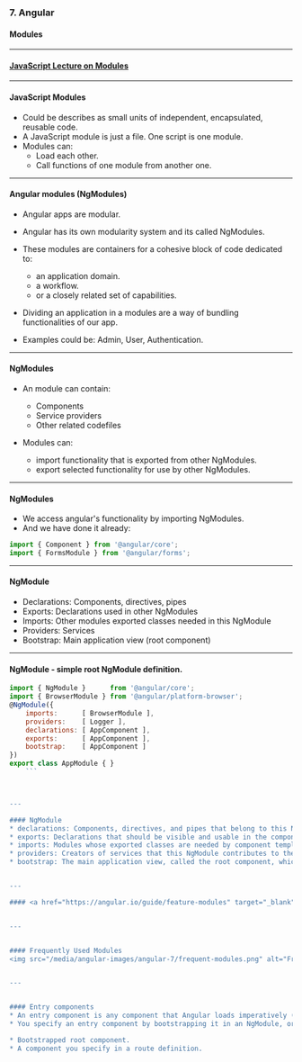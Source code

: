 ### 7. Angular
#### Modules


---

#### <a href="/public/lectures/javascript/javascript-22-prototypesModules.html" target="_blank">JavaScript Lecture on Modules</a>


---


#### JavaScript Modules

* Could be describes as small units of independent, encapsulated, reusable code.
* A JavaScript module is just a file. One script is one module.
* Modules can:
  * Load each other.
  * Call functions of one module from another one.


---

#### Angular modules (NgModules)

* Angular apps are modular.
* Angular has its own modularity system and its called NgModules.
* These modules are containers for a cohesive block of code dedicated to:
  * an application domain.
  * a workflow.
  * or a closely related set of capabilities.
	
* Dividing an application in a modules are a way of bundling functionalities of our app.
* Examples could be: Admin, User, Authentication.


---

#### NgModules

* An module can contain:
  * Components
  * Service providers
  * Other related codefiles
	
* Modules can:
  * import functionality that is exported from other NgModules.
  * export selected functionality for use by other NgModules.


---

#### NgModules

* We access angular's functionality by importing NgModules.
* And we have done it already:

```JavaScript
import { Component } from '@angular/core';
import { FormsModule } from '@angular/forms';
```


---

#### NgModule

* Declarations: Components, directives, pipes
* Exports: Declarations used in other NgModules
* Imports: Other modules exported classes needed in this NgModule
* Providers: Services
* Bootstrap: Main application view (root component)


---
				
####  NgModule - simple root NgModule definition.

```JavaScript
import { NgModule }      from '@angular/core';
import { BrowserModule } from '@angular/platform-browser';
@NgModule({
	imports:      [ BrowserModule ],
	providers:    [ Logger ],
	declarations: [ AppComponent ],
	exports:      [ AppComponent ],
	bootstrap:    [ AppComponent ]
})
export class AppModule { }
	```



---

#### NgModule
* declarations: Components, directives, and pipes that belong to this NgModule.
* exports: Declarations that should be visible and usable in the component templates of other NgModules.
* imports: Modules whose exported classes are needed by component templates declared in this NgModule.
* providers: Creators of services that this NgModule contributes to the global collection of services; they become accessible in all parts of the app.
* bootstrap: The main application view, called the root component, which hosts all other app views. (Only the root NgModule should set the bootstrap property).


---

#### <a href="https://angular.io/guide/feature-modules" target="_blank">Feature modules vs Root modules</a>


---


#### Frequently Used Modules
<img src="/media/angular-images/angular-7/frequent-modules.png" alt="Frequently Used Modules">


---


#### Entry components
* An entry component is any component that Angular loads imperatively (not by referencing it in the template)
* You specify an entry component by bootstrapping it in an NgModule, or including it in a routing definition.

* Bootstrapped root component.
* A component you specify in a route definition.